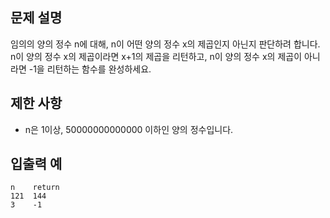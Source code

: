 문제 설명
--
임의의 양의 정수 n에 대해, n이 어떤 양의 정수 x의 제곱인지 아닌지 판단하려 합니다.
n이 양의 정수 x의 제곱이라면 x+1의 제곱을 리턴하고, n이 양의 정수 x의 제곱이 아니라면 -1을 리턴하는 함수를 완성하세요.

제한 사항
--
- n은 1이상, 50000000000000 이하인 양의 정수입니다.

입출력 예
--
    n    return
    121  144
    3    -1
